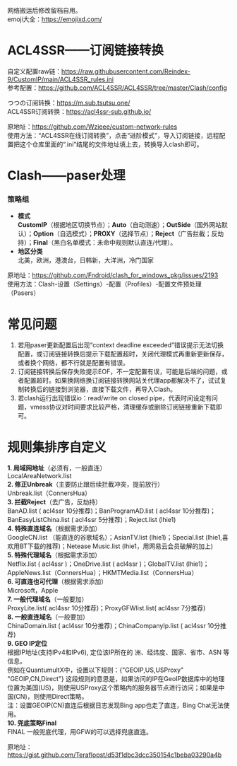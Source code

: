 网络搬运后修改留档自用。  
emoji大全：https://emojixd.com/  

# ACL4SSR——订阅链接转换  
自定义配置raw链：https://raw.githubusercontent.com/Reindex-9/CustomIP/main/ACL4SSR_rules.ini  
参考配置：https://github.com/ACL4SSR/ACL4SSR/tree/master/Clash/config  
  
つつの订阅转换：https://m.sub.tsutsu.one/  
ACL4SSR订阅转换：https://acl4ssr-sub.github.io/  
  
原地址：https://github.com/Wzieee/custom-network-rules  
使用方法：“ACL4SSR在线订阅转换”，点击“进阶模式”，导入订阅链接，远程配置把这个仓库里面的“.ini”结尾的文件地址填上去，转换导入clash即可。  

# Clash——paser处理  
### 策略组
- **模式**  
**CustomIP**（根据地区切换节点）；**Auto**（自动测速）；**OutSide**（国外网站默认）；**Option**（自选模式）；**PROXY**（选择节点）；**Reject**（广告拦截；反劫持）；**Final**（黑白名单模式：未命中规则默认直连/代理）。  
- **地区分类**  
北美，欧洲，港澳台，日韩新，大洋洲，冷门国家  
  
原地址：https://github.com/Fndroid/clash_for_windows_pkg/issues/2193  
使用方法：Clash-设置（Settings）-配置（Profiles）-配置文件预处理（Pasers）  


# 常见问题  
1. 若用paser更新配置后出现“context deadline exceeded”错误提示无法切换配置，或订阅链接转换后提示下载配置超时，关闭代理模式再重新更新保存，或者换个网络，都不行就是配置有错误。  
2. 订阅链接转换后保存失败提示EOF，不一定配置有误，可能是后端的问题，或者配置超时。如果换网络换订阅链接转换网站关代理app都解决不了，试试复制转换后的链接到浏览器，直接下载文件，再导入Clash。  
3. 若clash运行出现错误io：read/write on closed pipe，代表时间设定有问题，vmess协议对时间要求比较严格，清理缓存或删除订阅链接重新下载即可。

# 规则集排序自定义  
**1. 局域网地址**（必须有，一般直连）  
LocalAreaNetwork.list  
**2. 修正Unbreak**（主要防止跟后续拦截冲突，提前放行）  
Unbreak.list（ConnersHua）  
**3. 拦截Reject**（去广告，反劫持）  
BanAD.list ( acl4ssr 10分推荐)；BanProgramAD.list ( acl4ssr 10分推荐)；BanEasyListChina.list ( acl4ssr 5分推荐)；Reject.list (lhie1)  
**4. 特殊直连域名**（根据需求添加）  
GoogleCN.list （能直连的谷歌域名）；AsianTV.list (lhie1)；Special.list (lhie1,喜欢用BT下载的推荐)；Netease Music.list (lhie1，用网易云会员破解的加上)  
**5. 特殊代理域名**（根据需求添加）  
Netflix.list ( acl4ssr )；OneDrive.list ( acl4ssr )；GlobalTV.list (lhie1)；AppleNews.list（ConnersHua）；HKMTMedia.list（ConnersHua）  
**6. 可直连也可代理**（根据需求添加）  
Microsoft，Apple  
**7. 一般代理域名**（一般要加）  
ProxyLite.list( acl4ssr 10分推荐)；ProxyGFWlist.list( acl4ssr 7分推荐)  
**8. 一般直连域名**（一般要加）  
ChinaDomain.list ( acl4ssr 10分推荐)；ChinaCompanyIp.list ( acl4ssr 10分推荐)  
**9. GEO IP定位**  
根据IP地址(支持IPv4和IPv6), 定位该IP所在的 洲、经纬度、国家、省市、ASN 等信息。  
例如在QuantumultX中，设置以下规则：{"GEOIP,US,USProxy" "GEOIP,CN,Direct"} 这段规则的意思是，如果访问的IP在GeoIP数据库中的地理位置为美国(US)，则使用USProxy这个策略内的服务器节点进行访问；如果是中国(CN)，则使用Direct策略。  
注：设置GEOIP(CN)直连后根据日志发现Bing app也走了直连，Bing Chat无法使用。  
**10. 兜底策略Final**  
FINAL 一般兜底代理，用GFW的可以选择兜底直连。
  
原地址：https://gist.github.com/Teraflopst/d53f1dbc3dcc350154c1beba03290a4b  
